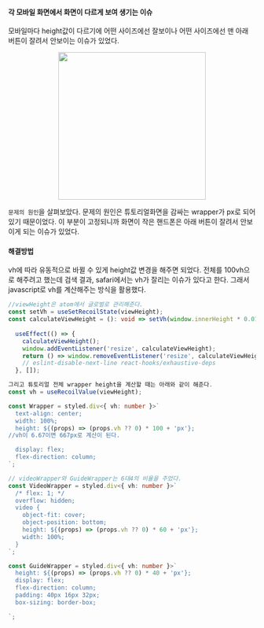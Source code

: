 #### 각 모바일 화면에서 화면이 다르게 보여 생기는 이슈

모바일마다 height값이 다르기에 어떤 사이즈에선 잘보이나 어떤 사이즈에선 맨 아래 버튼이 잘려서 안보이는 이슈가 있었다.
<p align="center">
<img src="https://velog.velcdn.com/images/chloeee/post/53617819-2ea3-420d-b4e5-58122722511d/image.png" width="300px" >
</p>

`문제의 원인`을 살펴보았다.
문제의 원인은 튜토리얼화면을 감싸는 wrapper가 px로 되어있기 때문이었다.
이 부분이 고정되니까 화면이 작은 핸드폰은 아래 버튼이 잘려서 안보이게 되는 이슈가 있었다.

#### 해결방법
vh에 따라 유동적으로 바뀔 수 있게 height값 변경을 해주면 되었다.
전체를 100vh으로 해주려고 했는데 검색 결과, safari에서는 vh가 잘리는 이슈가 있다고 한다.
그래서 javascript로 vh를 계산해주는 방식을 활용했다.

```ts
//viewHeight은 atom에서 글로벌로 관리해준다.
const setVh = useSetRecoilState(viewHeight);
const calculateViewHeight = (): void => setVh(window.innerHeight * 0.01);
  
  useEffect(() => {
    calculateViewHeight();
    window.addEventListener('resize', calculateViewHeight);
    return () => window.removeEventListener('resize', calculateViewHeight);
    // eslint-disable-next-line react-hooks/exhaustive-deps
  }, []);

```
```ts
그리고 튜토리얼 전체 wrapper height을 계산할 때는 아래와 같이 해준다.
const vh = useRecoilValue(viewHeight);

const Wrapper = styled.div<{ vh: number }>`
  text-align: center;
  width: 100%;
  height: ${(props) => (props.vh ?? 0) * 100 + 'px'};
//vh이 6.67이면 667px로 계산이 된다.

  display: flex;
  flex-direction: column;
`;

// videoWrapper와 GuideWrapper는 6대4의 비율을 주었다.
const VideoWrapper = styled.div<{ vh: number }>`
  /* flex: 1; */
  overflow: hidden;
  video {
    object-fit: cover;
    object-position: bottom;
    height: ${(props) => (props.vh ?? 0) * 60 + 'px'};
    width: 100%;
  }
`;

const GuideWrapper = styled.div<{ vh: number }>`
  height: ${(props) => (props.vh ?? 0) * 40 + 'px'};
  display: flex;
  flex-direction: column;
  padding: 40px 16px 32px;
  box-sizing: border-box;

`;
```
